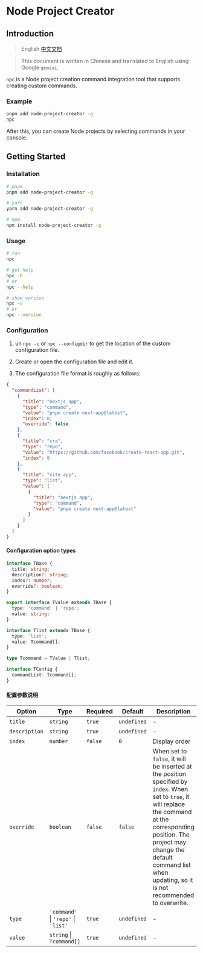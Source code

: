 # Node Project Creator

## Introduction

> English [中文文档](https://github.com/tamaka365/react-mono/blob/main/README.zh-cn.md)

> This document is written in Chinese and translated to English using Google `gemini`.

`npc` is a Node project creation command integration tool that supports creating custom commands.

### Example

```sh
pnpm add node-project-creator -g
npc
```

After this, you can create Node projects by selecting commands in your console.

## Getting Started

### Installation

```sh
# pnpm
pnpm add node-project-creator -g

# yarn
yarn add node-project-creator -g

# npm
npm install node-project-creator -g
```

### Usage

```sh
# run
npc

# get help
npc -h
# or
npc --help

# show version
npc -v
# or
npc --version
```

### Configuration

1.  un `npc -c` or `npc --configdir` to get the location of the custom configuration file.

2.  Create or open the configuration file and edit it.

3.  The configuration file format is roughly as follows:

```json
{
  "commandList": [
    {
      "title": "nextjs app",
      "type": "command",
      "value": "pnpm create next-app@latest",
      "index": 0,
      "override": false
    },
    {
      "title": "cra",
      "type": "repo",
      "value": "https://github.com/facebook/create-react-app.git",
      "index": 0
    },
    {
      "title": "vite app",
      "type": "list",
      "value": [
        {
          "title": "nextjs app",
          "type": "command",
          "value": "pnpm create next-app@latest"
        }
      ]
    }
  ]
}

```

#### Configuration option types

```typescript
interface TBase {
  title: string;
  description?: string;
  index?: number;
  override?: boolean;
}

export interface TValue extends TBase {
  type: 'command' | 'repo';
  value: string;
}

interface Tlist extends TBase {
  type: 'list';
  value: Tcommand[];
}

type Tcommand = TValue | Tlist;

interface TConfig {
  commandList: Tcommand[];
}
```

#### 配置参数说明

| Option        | Type                                | Required | Default     | Description                                                                                                                                                                                                                                                         |
| ------------- | ----------------------------------- | -------- | ----------- | ------------------------------------------------------------------------------------------------------------------------------------------------------------------------------------------------------------------------------------------------------------------- |
| `title`       | `string`                            | `true`   | `undefined` | -                                                                                                                                                                                                                                                                   |
| `description` | `string`                            | `true`   | `undefined` | -                                                                                                                                                                                                                                                                   |
| `index`       | `number`                            | `false`  | `0`         | Display order                                                                                                                                                                                                                                                       |
| `override`    | `boolean`                           | `false`  | `false`     | When set to `false`, it will be inserted at the position specified by `index`. When set to `true`, it will replace the command at the corresponding position. The project may change the default command list when updating, so it is not recommended to overwrite. |
| `type`        | `'command'` \| `'repo'` \| `'list'` | `true`   | `undefined` | -                                                                                                                                                                                                                                                                   |
| `value`       | `string` \| `Tcommand[]`            | `true`   | `undefined` | -                                                                                                                                                                                                                                                                   |
